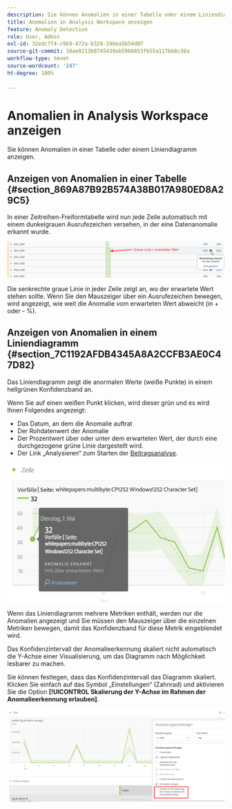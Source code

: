 ```yaml
---
description: Sie können Anomalien in einer Tabelle oder einem Liniendiagramm anzeigen.
title: Anomalien in Analysis Workspace anzeigen
feature: Anomaly Detection
role: User, Admin
exl-id: 32edc7f4-c9b9-472a-b328-246ea5b54d07
source-git-commit: 10ae8213b8745439ab5968853f655a1176b8c38a
workflow-type: tm+mt
source-wordcount: '247'
ht-degree: 100%

---
```


# Anomalien in Analysis Workspace anzeigen

Sie können Anomalien in einer Tabelle oder einem Liniendiagramm anzeigen.

## Anzeigen von Anomalien in einer Tabelle {#section_869A87B92B574A38B017A980ED8A29C5}

In einer Zeitreihen-Freiformtabelle wird nun jede Zeile automatisch mit einem dunkelgrauen Ausrufezeichen versehen, in der eine Datenanomalie erkannt wurde.

![](assets/anomaly_detected.png)

Die senkrechte graue Linie in jeder Zeile zeigt an, wo der erwartete Wert stehen sollte. Wenn Sie den Mauszeiger über ein Ausrufezeichen bewegen, wird angezeigt, wie weit die Anomalie vom erwarteten Wert abweicht (in + oder - %).

## Anzeigen von Anomalien in einem Liniendiagramm {#section_7C1192AFDB4345A8A2CCFB3AE0C47D82}

Das Liniendiagramm zeigt die anormalen Werte (weiße Punkte) in einem hellgrünen Konfidenzband an.

Wenn Sie auf einen weißen Punkt klicken, wird dieser grün und es wird Ihnen Folgendes angezeigt:

* Das Datum, an dem die Anomalie auftrat
* Der Rohdatenwert der Anomalie
* Der Prozentwert über oder unter dem erwarteten Wert, der durch eine durchgezogene grüne Linie dargestellt wird.
* Der Link „Analysieren“ zum Starten der [Beitragsanalyse](/help/analyze/analysis-workspace/virtual-analyst/contribution-analysis/ca-tokens.md).

![](assets/anomaly_linechart.png)

Wenn das Liniendiagramm mehrere Metriken enthält, werden nur die Anomalien angezeigt und Sie müssen den Mauszeiger über die einzelnen Metriken bewegen, damit das Konfidenzband für diese Metrik eingeblendet wird.

Das Konfidenzintervall der Anomalieerkennung skaliert nicht automatisch die Y-Achse einer Visualisierung, um das Diagramm nach Möglichkeit lesbarer zu machen.

Sie können festlegen, dass das Konfidenzintervall das Diagramm skaliert. Klicken Sie einfach auf das Symbol „Einstellungen“ (Zahnrad) und aktivieren Sie die Option **[!UICONTROL Skalierung der Y-Achse im Rahmen der Anomalieerkennung erlauben]**.

![](assets/scale-y-axis.png)
